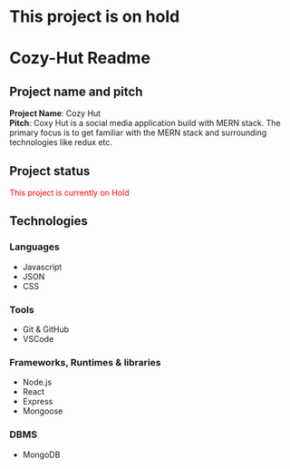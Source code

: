 # This project is on hold 
# Cozy-Hut Readme

## Project name and pitch
**Project Name**: Cozy Hut
</br>
**Pitch**: Coxy Hut is a social media application build with MERN stack. The primary focus is to get familiar with the MERN stack and surrounding technologies like redux etc.

## Project status
<p style="color:red">This project is currently on Hold</p>

## Technologies
### Languages
<ul>
  <li>Javascript</li>
  <li>JSON</li>
  <li>CSS</li>
</ul>

### Tools
<ul>
  <li>Git & GitHub </li>
  <li>VSCode</li>
</ul>

### Frameworks, Runtimes & libraries 
<ul>
  <li>Node.js</li>
  <li>React</li>
  <li>Express</li>
  <li>Mongoose</li>
</ul>

### DBMS
<ul>
  <li>MongoDB</li>
</ul>
